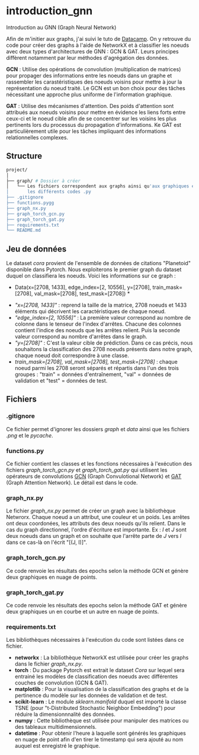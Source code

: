 # introduction_gnn
Introduction au GNN (Graph Neural Network)

Afin de m'initier aux graphs, j'ai suivi le tuto de [Datacamp](https://www.datacamp.com/tutorial/comprehensive-introduction-graph-neural-networks-gnns-tutorial). On y retrouve du code pour créer des graphs à l'aide de NetworkX et à classifier les noeuds avec deux types d'architectures de GNN : GCN & GAT. Leurs principes diffèrent notamment par leur méthodes d'agrégation des données.

**GCN** : Utilise des opérations de convolution (multiplication de matrices) pour propager des informations entre les noeuds dans un graphe et rassembler les carastéristiques des noeuds voisins pour mettre à jour la représentation du noeud traité. Le GCN est un bon choix pour des tâches nécessitant une approche plus uniforme de l'information graphique.

**GAT** : Utilise des mécanismes d'attention. Des poids d'attention sont attribués aux noeuds voisins pour mettre en évidence les liens forts entre ceux-ci et le noeud cible afin de se concentrer sur les voisins les plus pertinents lors du processus du propagation d'informations. Ke GAT est particulièrement utile pour les tâches impliquant des informations relationnelles complexes.

## Structure
```bash
project/
│
├── graph/ # Dossier à créer
│   └── Les fichiers correspondent aux graphs ainsi qu'aux graphiques en nuages de points et en courbes au format .png générés par
│       les différents codes .py
├── .gitignore
├── functions.pygg
├── graph_nx.py
├── graph_torch_gcn.py
├── graph_torch_gat.py
├── requirements.txt
└── README.md
```

## Jeu de données
Le dataset *cora* provient de l'ensemble de données de citations "Planetoid" disponible dans Pytorch. Nous exploiterons le premier graph du dataset duquel on classifiera les noeuds. 
Voici les informations sur ce graph : 
* Data(x=[2708, 1433], edge_index=[2, 10556], y=[2708], train_mask=[2708], val_mask=[2708], test_mask=[2708]) *
- *"x=[2708, 1433]"* : reprend la taille de la matrice, 2708 noeuds et 1433 éléments qui décrivent les caractéristiques de chaque noeud.
- *"edge_index=[2, 10556]"* : La première valeur correspond au nombre de colonne dans le tenseur de l'index d'arrêtes. Chacune des colonnes contient l'indice des noeuds que les arrêtes relient. Puis la seconde valeur correspond au nombre d'arrêtes dans le graph.
- *"y=[2708]"* : C'est la valeur cible de prédiction. Dans ce cas précis, nous souhaitons la classification des 2708 noeuds présents dans notre graph, chaque noeud doit correspondre à une classe.
- *train_mask=[2708], val_mask=[2708], test_mask=[2708]* : chaque noeud parmi les 2708 seront séparés et répartis dans l'un des trois groupes :
"train" = données d'entraînement, "val" = données de validation et "test" = données de test.

## Fichiers 

### **.gitignore**
Ce fichier permet d'ignorer les dossiers *graph* et *data* ainsi que les fichiers *.png* et le *pycache*.

### **functions.py**
Ce fichier contient les classes et les fonctions nécessaires à l'exécution des fichiers *graph_torch_gcn.py* et *graph_torch_gat.py* qui utilisent les opérateurs de convolutions [GCN](https://arxiv.org/abs/1609.02907) (Graph Convulotional Network) et [GAT](https://arxiv.org/abs/1710.10903) (Graph Attention Network). Le détail est dans le code.

### **graph_nx.py**
Le fichier *graph_nx.py* permet de créer un graph avec la bibliothèque Netwrorx. Chaque noeud a un attribut, une couleur et un poids. Les arrêtes ont deux coordonées, les attributs des deux noeuds qu'ils relient. Dans le cas du graph directionnel, l'ordre d'écriture est importante. Ex : *I* et *J* sont deux noeuds dans un graph et on souhaite que l'arrête parte de *J* vers *I* dans ce cas-là on l'écrit "[(J, I)]". 

### **graph_torch_gcn.py**
Ce code renvoie les résultats des epochs selon la méthode GCN et génère deux graphiques en nuage de points.

### **graph_torch_gat.py**
Ce code renvoie les résultats des epochs selon la méthode GAT et génère deux graphiques un en courbe et un autre en nuage de points.

### **requirements.txt**

Les bibliothèques nécessaires à l'exécution du code sont listées dans ce fichier.

- **networkx** : La bibliothèque NetworkX est utilisée pour créer les graphs dans le fichier *graph_nx.py*.
- **torch** : Du package Pytorch est extrait le dataset *Cora* sur lequel sera entrainé les modèles de classification des noeuds avec différentes couches de convolution (GCN & GAT).
- **matplotlib** : Pour la visualisation de la classification des graphs et de la pertinence du modèle sur les données de validation et de test.
- **scikit-learn** : Le module *sklearn.manifold* duquel est importé la classe TSNE (pour "t-Distributed Stochastic Neighbor Embedding") pour réduire la dimensionnnalité des données.
- **numpy** : Cette bibliothèque est utilisée pour manipuler des matrices ou des tableaux multidimensionnels.
- **datetime** : Pour obtenir l'heure à laquelle sont générés les graphiques en nuage de point afin d'en tirer le timestamp qui sera ajouté au nom auquel est enregistré le graphique.